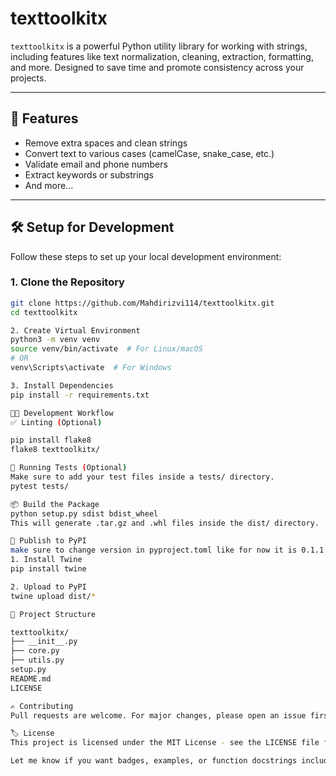 # texttoolkitx

`texttoolkitx` is a powerful Python utility library for working with strings, including features like text normalization, cleaning, extraction, formatting, and more. Designed to save time and promote consistency across your projects.

---

## 🚀 Features

- Remove extra spaces and clean strings
- Convert text to various cases (camelCase, snake_case, etc.)
- Validate email and phone numbers
- Extract keywords or substrings
- And more...

---

## 🛠️ Setup for Development

Follow these steps to set up your local development environment:

### 1. Clone the Repository

```bash
git clone https://github.com/Mahdirizvi114/texttoolkitx.git
cd texttoolkitx

2. Create Virtual Environment
python3 -m venv venv
source venv/bin/activate  # For Linux/macOS
# OR
venv\Scripts\activate  # For Windows

3. Install Dependencies
pip install -r requirements.txt

👨‍💻 Development Workflow
✅ Linting (Optional)

pip install flake8
flake8 texttoolkitx/

🧪 Running Tests (Optional)
Make sure to add your test files inside a tests/ directory.
pytest tests/

📦 Build the Package
python setup.py sdist bdist_wheel
This will generate .tar.gz and .whl files inside the dist/ directory.

🚀 Publish to PyPI  
make sure to change version in pyproject.toml like for now it is 0.1.1
1. Install Twine
pip install twine

2. Upload to PyPI
twine upload dist/*

📁 Project Structure

texttoolkitx/
├── __init__.py
├── core.py
├── utils.py
setup.py
README.md
LICENSE

✍️ Contributing
Pull requests are welcome. For major changes, please open an issue first to discuss what you would like to change.

🏷️ License
This project is licensed under the MIT License - see the LICENSE file for details.

Let me know if you want badges, examples, or function docstrings included too.
